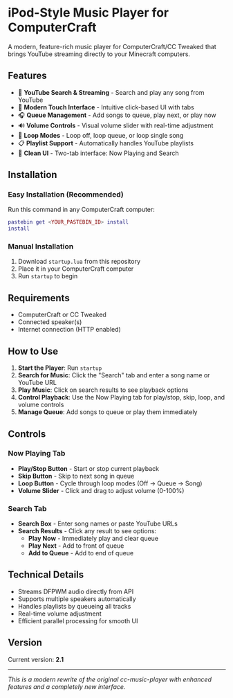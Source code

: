 # iPod-Style Music Player for ComputerCraft

A modern, feature-rich music player for ComputerCraft/CC Tweaked that brings YouTube streaming directly to your Minecraft computers.

## Features

- 🎵 **YouTube Search & Streaming** - Search and play any song from YouTube
- 📱 **Modern Touch Interface** - Intuitive click-based UI with tabs
- 🎧 **Queue Management** - Add songs to queue, play next, or play now
- 🔊 **Volume Controls** - Visual volume slider with real-time adjustment
- 🔄 **Loop Modes** - Loop off, loop queue, or loop single song
- 📋 **Playlist Support** - Automatically handles YouTube playlists
- 🎨 **Clean UI** - Two-tab interface: Now Playing and Search

## Installation

### Easy Installation (Recommended)

Run this command in any ComputerCraft computer:

```lua
pastebin get <YOUR_PASTEBIN_ID> install
install
```

### Manual Installation

1. Download `startup.lua` from this repository
2. Place it in your ComputerCraft computer
3. Run `startup` to begin

## Requirements

- ComputerCraft or CC Tweaked
- Connected speaker(s)
- Internet connection (HTTP enabled)

## How to Use

1. **Start the Player**: Run `startup` 
2. **Search for Music**: Click the "Search" tab and enter a song name or YouTube URL
3. **Play Music**: Click on search results to see playback options
4. **Control Playback**: Use the Now Playing tab for play/stop, skip, loop, and volume controls
5. **Manage Queue**: Add songs to queue or play them immediately

## Controls

### Now Playing Tab
- **Play/Stop Button** - Start or stop current playback
- **Skip Button** - Skip to next song in queue
- **Loop Button** - Cycle through loop modes (Off → Queue → Song)
- **Volume Slider** - Click and drag to adjust volume (0-100%)

### Search Tab
- **Search Box** - Enter song names or paste YouTube URLs
- **Search Results** - Click any result to see options:
  - **Play Now** - Immediately play and clear queue
  - **Play Next** - Add to front of queue
  - **Add to Queue** - Add to end of queue

## Technical Details

- Streams DFPWM audio directly from API
- Supports multiple speakers automatically
- Handles playlists by queueing all tracks
- Real-time volume adjustment
- Efficient parallel processing for smooth UI

## Version

Current version: **2.1**

---

*This is a modern rewrite of the original cc-music-player with enhanced features and a completely new interface.*
